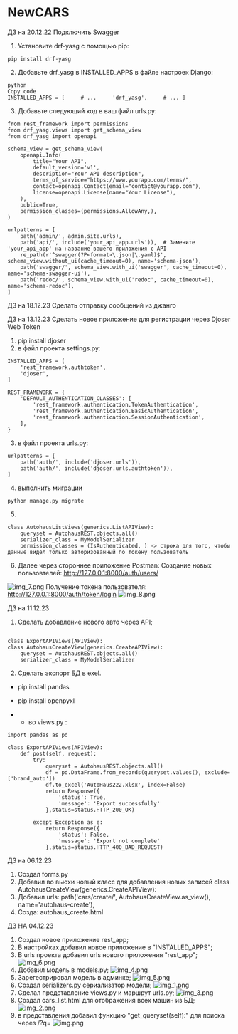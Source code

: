 # NewCARS
ДЗ на 20.12.22 
Подключить Swagger

1. Установите drf-yasg с помощью pip:
```
pip install drf-yasg
```
2. Добавьте drf_yasg в INSTALLED_APPS в файле настроек Django:
```
python
Copy code
INSTALLED_APPS = [     # ...     'drf_yasg',     # ... ]
```
3. Добавьте следующий код в ваш файл urls.py:
```
from rest_framework import permissions
from drf_yasg.views import get_schema_view
from drf_yasg import openapi

schema_view = get_schema_view(
    openapi.Info(
        title="Your API",
        default_version='v1',
        description="Your API description",
        terms_of_service="https://www.yourapp.com/terms/",
        contact=openapi.Contact(email="contact@yourapp.com"),
        license=openapi.License(name="Your License"),
    ),
    public=True,
    permission_classes=(permissions.AllowAny,),
)

urlpatterns = [
    path('admin/', admin.site.urls),
    path('api/', include('your_api_app.urls')),  # Замените 'your_api_app' на название вашего приложения с API
    re_path(r'^swagger(?P<format>\.json|\.yaml)$', schema_view.without_ui(cache_timeout=0), name='schema-json'),
    path('swagger/', schema_view.with_ui('swagger', cache_timeout=0), name='schema-swagger-ui'),
    path('redoc/', schema_view.with_ui('redoc', cache_timeout=0), name='schema-redoc'),
]
```

ДЗ на 18.12.23
Сделать отправку сообщений из джанго



ДЗ на 13.12.23
Сделать новое приложение для регистрации через Djoser Web Token

1. pip install djoser
2. в файл проекта settings.py:
```
INSTALLED_APPS = [
    'rest_framework.authtoken',
    'djoser',
]

REST_FRAMEWORK = {
    'DEFAULT_AUTHENTICATION_CLASSES': [
        'rest_framework.authentication.TokenAuthentication',
        'rest_framework.authentication.BasicAuthentication',
        'rest_framework.authentication.SessionAuthentication',
    ],
}
```
3. в файл проекта urls.py:
```
urlpatterns = [
    path('auth/', include('djoser.urls')),
    path('auth/', include('djoser.urls.authtoken')),
]
```
4. выполнить миграции
```
python manage.py migrate
```

5.
```
class AutohausListViews(generics.ListAPIView):
    queryset = AutohausREST.objects.all()
    serializer_class = MyModelSerializer
    permission_classes = (IsAuthenticated, ) -> строка для того, чтобы данные видел только авторизованный по токену пользователь
```

6. Далее через стороннее приложение Postman:
Создание новых пользовтелей:
http://127.0.0.1:8000/auth/users/

![img_7.png](img_7.png)
Получение токена пользователя:
http://127.0.0.1:8000/auth/token/login
![img_8.png](img_8.png)





ДЗ на 11.12.23
1. Сделать добавление нового авто через API;
```

class ExportAPIViews(APIView):
class AutohausCreateView(generics.CreateAPIView):
    queryset = AutohausREST.objects.all()
    serializer_class = MyModelSerializer
```

2. Сделать экспорт БД в exel.
- pip install pandas 
- pip install openpyxl

- - во views.py :
```
import pandas as pd

class ExportAPIViews(APIView):
    def post(self, request):
        try:
            queryset = AutohausREST.objects.all()
            df = pd.DataFrame.from_records(queryset.values(), exclude=['brand_auto'])
            df.to_excel('AutoHaus222.xlsx', index=False)
            return Response({
                'status': True,
                'message': 'Export successfully'
            },status=status.HTTP_200_OK)

        except Exception as e:
            return Response({
                'status': False,
                'message': 'Export not complete'
            },status=status.HTTP_400_BAD_REQUEST)
```


ДЗ на 06.12.23
1. Создал forms.py
2. Добавил во вьюхи новый класс для добавления новых записей
class AutohausCreateView(generics.CreateAPIView):
3. Добавил urls:
path('cars/create/', AutohausCreateView.as_view(), name='autohaus-create'),
4. Созда: 
autohaus_create.html

ДЗ НА 04.12.23
1. Создал новое приложение rest_app;
2. В настройках добавил новое приложение в "INSTALLED_APPS";
3. В urls проекта добавил urls нового приложения "rest_app";
![img_6.png](img_6.png)
4. Добавил модель в models.py;
![img_4.png](img_4.png)
5. Зарегестрировал модель в админке;
![img_5.png](img_5.png)
6. Создал serializers.py сериализатор модели;
![img_1.png](img_1.png)
7. Сделал представление views.py и маршрут urls.py;
![img_3.png](img_3.png)
8. Создал cars_list.html для отображения всех машин из БД;
![img_2.png](img_2.png)
9. в представления добавил функцию "get_queryset(self):" для поиска через /?q=
![img.png](img.png)